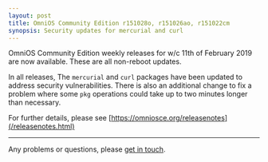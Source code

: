 ```yaml
---
layout: post
title: OmniOS Community Edition r151028o, r151026ao, r151022cm
synopsis: Security updates for mercurial and curl
---
```

OmniOS Community Edition weekly releases for w/c 11th of February 2019 are
now available. These are all non-reboot updates.

In all releases, The `mercurial` and `curl` packages have been updated to
address security vulnerabilities. There is also an additional change to fix
a problem where some `pkg` operations could take up to two minutes longer
than necessary.

For further details, please see
[https://omniosce.org/releasenotes](/releasenotes.html)

---

Any problems or questions, please [get in touch](/about/contact.html).


